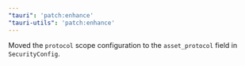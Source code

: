 ```yaml
---
"tauri": 'patch:enhance'
"tauri-utils": 'patch:enhance'
---
```


Moved the `protocol` scope configuration to the `asset_protocol` field in `SecurityConfig`.

